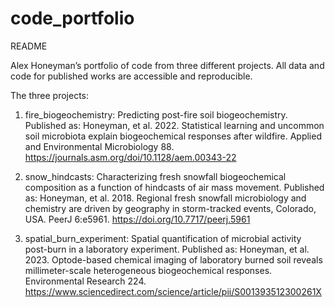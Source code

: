 # code_portfolio

README

Alex Honeyman’s portfolio of code from three different projects. All data and code for published works are accessible and reproducible.

The three projects:

1) fire_biogeochemistry:
Predicting post-fire soil biogeochemistry. 
Published as: Honeyman, et al. 2022. Statistical learning and uncommon soil microbiota explain biogeochemical responses after wildfire. 
Applied and Environmental Microbiology 88. https://journals.asm.org/doi/10.1128/aem.00343-22 

2) snow_hindcasts:
Characterizing fresh snowfall biogeochemical composition as a function of hindcasts of air mass movement. 
Published as: Honeyman, et al. 2018. Regional fresh snowfall microbiology and chemistry are driven by geography in storm-tracked events, Colorado, USA. 
PeerJ 6:e5961. https://doi.org/10.7717/peerj.5961

3) spatial_burn_experiment:
Spatial quantification of microbial activity post-burn in a laboratory experiment. 
Published as: Honeyman, et al. 2023. Optode-based chemical imaging of laboratory burned soil reveals millimeter-scale heterogeneous biogeochemical responses. 
Environmental Research 224. https://www.sciencedirect.com/science/article/pii/S001393512300261X




